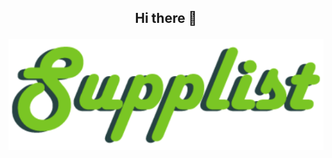 ## <p align="center"><b>Hi there 👋 </b></p>

<p align="center">
  <img align="center" src="./supplist_logo.png" alt="Supplist" title="Supplist" />
</p>
